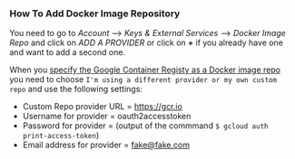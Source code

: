 ### How To Add Docker Image Repository

You need to go to _Account_ --> _Keys & External Services_ --> _Docker Image Repo_  and click on _ADD A PROVIDER_ or click on __+__ if you already have one and want to add a second one.

When you [specify the Google Container Registy as a Docker image repo](https://app.cloud66.com/image_repositories) you need to  choose `I'm using a different provider or my own custom repo` and use the following settings:

*   Custom Repo provider URL = https://gcr.io
*   Username for provider = oauth2accesstoken
*   Password for provider = (output of the commmand `$ gcloud auth print-access-token`)
*   Email address for provider = fake@fake.com
